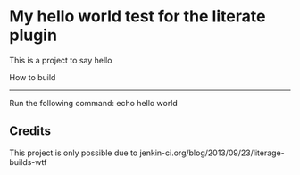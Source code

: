 My hello world test for the literate plugin
===========================================

This is a project to say hello 

How to build

------------

Run the following command:
	echo hello world

Credits
-------
This project is only possible due to jenkin-ci.org/blog/2013/09/23/literage-builds-wtf
